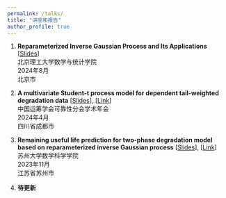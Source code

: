 ```yaml
---
permalink: /talks/
title: "讲座和报告"
author_profile: true
---
```


1. **Reparameterized Inverse Gaussian Process and Its Applications**  [<a href="/files/slides/rIG_applications.pdf">Slides</a>]  
   北京理工大学数学与统计学院  
   2024年8月  
   北京市

1. **A multivariate Student-t process model for dependent tail-weighted degradation data** [<a href="/files/slides/student-t.pdf">Slides</a>], [<a href="https://math.suda.edu.cn/6d/9f/c10710a552351/page.htm">Link</a>]  
   中国运筹学会可靠性分会学术年会  
   2024年4月  
   四川省成都市
   
1. **Remaining useful life prediction for two-phase degradation model based on reparameterized inverse Gaussian process**  [<a href="/files/slides/tp-rIG.pdf">Slides</a>], [<a href="https://mp.weixin.qq.com/s/G_Lx4emMu30AYfBftOFTXw">Link</a>]  
   苏州大学数学科学学院  
   2023年11月  
   江苏省苏州市

1. **待更新**

